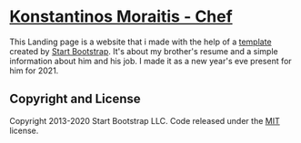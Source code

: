 # [Konstantinos Moraitis - Chef](https://gmoraitis.github.io/kmoraitis.github.io/)

This Landing page is a website that i made with the help of a [template](https://startbootstrap.com/theme/business-casual/) created by [Start Bootstrap](https://startbootstrap.com/). It's about my brother's resume and a simple information about him and his job. I made it as a new year's eve present for him for 2021.


## Copyright and License

Copyright 2013-2020 Start Bootstrap LLC. Code released under the [MIT](https://github.com/StartBootstrap/startbootstrap-business-casual/blob/gh-pages/LICENSE) license.
